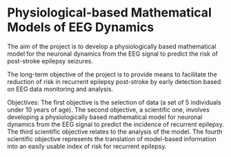# Physiological-based Mathematical Models of EEG Dynamics

The aim of the project is to develop a physiologically based mathematical model for the neuronal dynamics from the EEG signal to predict the risk of post-stroke epilepsy seizures.

The long-term objective of the project is to provide means to facilitate the reduction of risk in recurrent epilepsy post-stroke by early detection based on EEG data monitoring and analysis.

Objectives:
The first objective is the selection of data (a set of 5 individuals under 10 years of age).
The second objective, a scientific one, involves developing a physiologically based mathematical model for neuronal dynamics from the EEG signal to predict the incidence of recurrent epilepsy.
The third scientific objective relates to the analysis of the model.
The fourth scientific objective represents the translation of model-based information into an easily usable index of risk for recurrent epilepsy.
